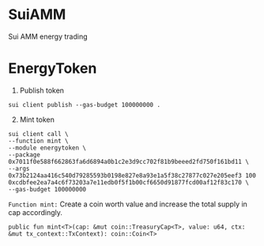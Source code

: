 # SuiAMM
Sui AMM energy trading

# EnergyToken
1. Publish token
```
sui client publish --gas-budget 100000000 .
```
2. Mint token
```
sui client call \
--function mint \
--module energytoken \
--package 0x7011f0e588f662863fa6d6894a0b1c2e3d9cc702f81b9beeed2fd750f161bd11 \
--args 0x73b2124aa416c540d79285593b0198e827e8a93e1a5f38c27877c027e205eef3 100 0xcdbfee2ea7a4c6f73203a7e11edb0f5f1b00cf6650d91877fcd00af12f83c170 \
--gas-budget 100000000
```

`Function mint:`
Create a coin worth value and increase the total supply in cap accordingly.

`public fun mint<T>(cap: &mut coin::TreasuryCap<T>, value: u64, ctx: &mut tx_context::TxContext): coin::Coin<T>`